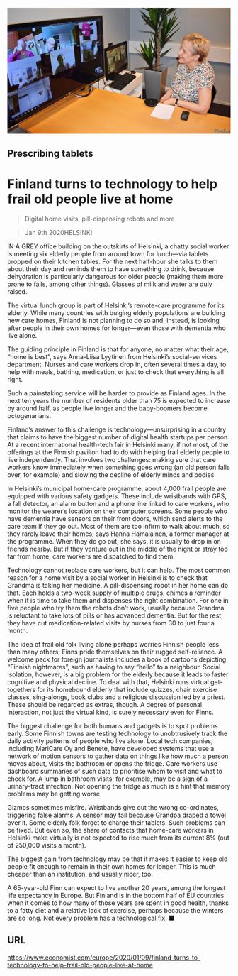 ![](./images/20200111_EUP004_0.jpg)

## Prescribing tablets

# Finland turns to technology to help frail old people live at home

> Digital home visits, pill-dispensing robots and more

> Jan 9th 2020HELSINKI

IN A GREY office building on the outskirts of Helsinki, a chatty social worker is meeting six elderly people from around town for lunch—via tablets propped on their kitchen tables. For the next half-hour she talks to them about their day and reminds them to have something to drink, because dehydration is particularly dangerous for older people (making them more prone to falls, among other things). Glasses of milk and water are duly raised.

The virtual lunch group is part of Helsinki’s remote-care programme for its elderly. While many countries with bulging elderly populations are building new care homes, Finland is not planning to do so and, instead, is looking after people in their own homes for longer—even those with dementia who live alone.

The guiding principle in Finland is that for anyone, no matter what their age, “home is best”, says Anna-Liisa Lyytinen from Helsinki’s social-services department. Nurses and care workers drop in, often several times a day, to help with meals, bathing, medication, or just to check that everything is all right.

Such a painstaking service will be harder to provide as Finland ages. In the next ten years the number of residents older than 75 is expected to increase by around half, as people live longer and the baby-boomers become octogenarians.

Finland’s answer to this challenge is technology—unsurprising in a country that claims to have the biggest number of digital health startups per person. At a recent international health-tech fair in Helsinki many, if not most, of the offerings at the Finnish pavilion had to do with helping frail elderly people to live independently. That involves two challenges: making sure that care workers know immediately when something goes wrong (an old person falls over, for example) and slowing the decline of elderly minds and bodies.

In Helsinki’s municipal home-care programme, about 4,000 frail people are equipped with various safety gadgets. These include wristbands with GPS, a fall detector, an alarm button and a phone line linked to care workers, who monitor the wearer’s location on their computer screens. Some people who have dementia have sensors on their front doors, which send alerts to the care team if they go out. Most of them are too infirm to walk about much, so they rarely leave their homes, says Hanna Hamalainen, a former manager at the programme. When they do go out, she says, it is usually to drop in on friends nearby. But if they venture out in the middle of the night or stray too far from home, care workers are dispatched to find them.

Technology cannot replace care workers, but it can help. The most common reason for a home visit by a social worker in Helsinki is to check that Grandma is taking her medicine. A pill-dispensing robot in her home can do that. Each holds a two-week supply of multiple drugs, chimes a reminder when it is time to take them and dispenses the right combination. For one in five people who try them the robots don’t work, usually because Grandma is reluctant to take lots of pills or has advanced dementia. But for the rest, they have cut medication-related visits by nurses from 30 to just four a month.

The idea of frail old folk living alone perhaps worries Finnish people less than many others; Finns pride themselves on their rugged self-reliance. A welcome pack for foreign journalists includes a book of cartoons depicting “Finnish nightmares”, such as having to say “hello” to a neighbour. Social isolation, however, is a big problem for the elderly because it leads to faster cognitive and physical decline. To deal with that, Helsinki runs virtual get-togethers for its homebound elderly that include quizzes, chair exercise classes, sing-alongs, book clubs and a religious discussion led by a priest. These should be regarded as extras, though. A degree of personal interaction, not just the virtual kind, is surely necessary even for Finns.

The biggest challenge for both humans and gadgets is to spot problems early. Some Finnish towns are testing technology to unobtrusively track the daily activity patterns of people who live alone. Local tech companies, including MariCare Oy and Benete, have developed systems that use a network of motion sensors to gather data on things like how much a person moves about, visits the bathroom or opens the fridge. Care workers use dashboard summaries of such data to prioritise whom to visit and what to check for. A jump in bathroom visits, for example, may be a sign of a urinary-tract infection. Not opening the fridge as much is a hint that memory problems may be getting worse.

Gizmos sometimes misfire. Wristbands give out the wrong co-ordinates, triggering false alarms. A sensor may fail because Grandpa draped a towel over it. Some elderly folk forget to charge their tablets. Such problems can be fixed. But even so, the share of contacts that home-care workers in Helsinki make virtually is not expected to rise much from its current 8% (out of 250,000 visits a month).

The biggest gain from technology may be that it makes it easier to keep old people fit enough to remain in their own homes for longer. This is much cheaper than an institution, and usually nicer, too.

A 65-year-old Finn can expect to live another 20 years, among the longest life expectancy in Europe. But Finland is in the bottom half of EU countries when it comes to how many of those years are spent in good health, thanks to a fatty diet and a relative lack of exercise, perhaps because the winters are so long. Not every problem has a technological fix. ■

## URL

https://www.economist.com/europe/2020/01/09/finland-turns-to-technology-to-help-frail-old-people-live-at-home
